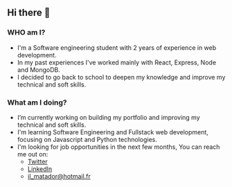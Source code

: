 ## Hi there 👋

### WHO am I?

- I'm a Software engineering student with 2 years of experience in web development.
- In my past experiences I've worked mainly with React, Express, Node and MongoDB.
- I decided to go back to school to deepen my knowledge and improve my technical and soft skills.

### What am I doing?

- I’m currently working on building my portfolio and improving my technical and soft skills.
- I'm learning Software Engineering and Fullstack web development, focusing on Javascript and Python technologies.
- I'm looking for job opportunities in the next few months, You can reach me out on:
	- [Twitter](https://twitter.com/h_edin93)
	- [LinkedIn](https://www.linkedin.com/in/houssem-eddine-ben-khalifa-b0a2a412b/)
	- [il_matador@hotmail.fr](il_matador@hotmail.fr)
